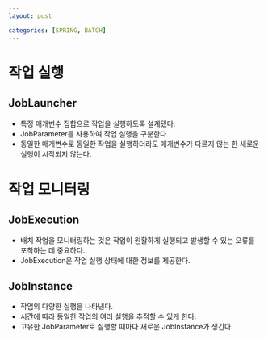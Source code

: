 ```yaml
---
layout: post

categories: [SPRING, BATCH]
---
```


# 작업 실행
## JobLauncher
- 특정 매개변수 집합으로 작업을 실행하도록 설계됐다.
- JobParameter를 사용하여 작업 실행을 구분한다.
- 동일한 매개변수로 동일한 작업을 실행하더라도 매개변수가 다르지 않는 한 새로운 실행이 시작되지 않는다.

# 작업 모니터링
## JobExecution
- 배치 작업을 모니터링하는 것은 작업이 원활하게 실행되고 발생할 수 있는 오류를 포착하는 데 중요하다.
- JobExecution은 작업 실행 상태에 대한 정보를 제공한다.
## JobInstance
- 작업의 다양한 실행을 나타낸다.
- 시간에 따라 동일한 작업의 여러 실행을 추적할 수 있게 한다.
- 고유한 JobParameter로 실행할 때마다 새로운 JobInstance가 생긴다.

